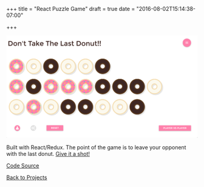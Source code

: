 +++
title = "React Puzzle Game"
draft = true
date = "2016-08-02T15:14:38-07:00"

+++

![donuts](/img/projects/donuts.png)

Built with React/Redux. The point of the game is to leave your opponent with the last donut. [Give it a shot!](https://dont-take-the-last-donut.herokuapp.com/)

[Code Source](https://github.com/berto/donuts)

[Back to Projects](/projects)
